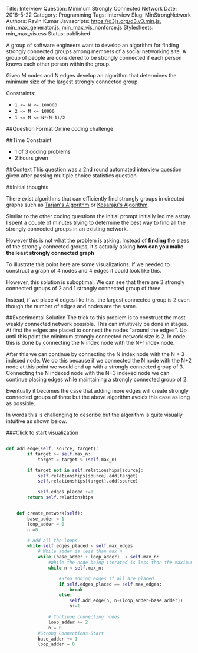 Title: Interview Question: Minimum Strongly Connected Network
Date: 2016-5-22
Category: Programming
Tags: Interview
Slug: MinStrongNetwork
Authors: Ravin Kumar
Javascripts: https://d3js.org/d3.v3.min.js, min_max_generator.js, min_max_vis_nonforce.js
Stylesheets: min_max_vis.css
Status: published

A group of software engineers want to develop an algorithm for finding strongly
connected groups among members of a social networking site. A group of people
are considered to be strongly connected if each person knows each other person
within the group.

Given M nodes and N edges develop an algorithm that determines
the minimum size of the largest strongly connected group.

Constraints:  
-  `1 <= N <= 100000`  
-  `2 <= M <= 10000`  
-  `1 <= M <= N*(N-1)/2`  

##Question Format
Online coding challenge

##Time Constraint
* 1 of 3 coding problems 
* 2 hours given

##Context
This question was a 2nd round automated interview question
given after passing multiple choice statistics question

##Initial thoughts

There exist algorithms that can efficiently find strongly groups in
directed graphs such as 
[Tarjan's Algorithm](https://en.wikipedia.org/wiki/Tarjan%27s_strongly_connected_components_algorithm)
or
[Kosaraju's Algorithm](https://en.wikipedia.org/wiki/Kosaraju%27s_algorithm).

Similar to the other coding questions the initial prompt
initially led me astray. I spent a couple of minutes  trying to determine the
best way to find all the strongly connected groups in an existing network.

However this is not what the problem is asking. Instead of **finding**
the sizes of the strongly connected groups, it's actually asking
**how can you make the least strongly connected graph**

To illustrate this point here are some visualizations.
If we needed to construct a graph of 4 nodes and 4 edges it could look like this.
  
<div id="wronglyconnectedgraph"></div>  

However, this solution is suboptimal. We can see that there are 3 strongly
connected groups of 2 and 1 strongly connected group of three.  

Instead, if we place 4 edges like this, the largest connected
group is 2 even though the number of edges and nodes are the same.
<div id="betterconnectedgraph"></div>  


##Experimental Solution
The trick to this problem is to construct the most weakly connected
network possible. This can intuitively be done in stages. At first the edges
are placed to connect the nodes "around the edges".
Up until this point the minimum strongly connected network size is 2. In code this is done by connecting
the N index node with the N+1 index node.

After this we can continue by connecting the N index node with the N + 3
indexed node. We do this because if we connected the N node with the N+2 node
at this point we would end up with a strongly connected group of 3. Connecting
the N indexed node with the N+3 indexed node we can continue placing edges
while maintaining a strongly connected group of 2.

Eventually it becomes the case that adding more edges will create strongly
connected groups of three but the above algorithm avoids this case as
long as possible.

In words this is challenging to describe but the algorithm is quite visually
intuitive as shown below.

###Click to start visualization

<div id="vis"></div>


```python

def add_edge(self, source, target):
        if target >= self.max_n:
            target = target % (self.max_n)

        if target not in self.relationships[source]:
            self.relationships[source].add(target)
            self.relationships[target].add(source)

            self.edges_placed +=1
        return self.relationships


    def create_network(self):
        base_adder = 1
        loop_adder = 0
        n =0

        # Add all the loops
        while self.edges_placed < self.max_edges:
            # While adder is less than max n
            while (base_adder + loop_adder)  < self.max_n:
                #While the node being iterated is less than the maximum
                while n < self.max_n:

                    #Stop adding edges if all are placed
                    if self.edges_placed == self.max_edges:
                        break
                    else:
                        self.add_edge(n, n+(loop_adder+base_adder))
                        n+=1

                # Continue connecting nodes
                loop_adder += 2
                n = 0
            #Strong Connections Start
            base_adder += 1
            loop_adder = 0
```



